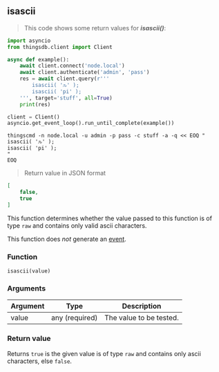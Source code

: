 ## isascii

> This code shows some return values for ***isascii()***:

```python
import asyncio
from thingsdb.client import Client

async def example():
    await client.connect('node.local')
    await client.authenticate('admin', 'pass')
    res = await client.query(r'''
        isascii( 'ԉ' );
        isascii( 'pi' );
    ''', target='stuff', all=True)
    print(res)

client = Client()
asyncio.get_event_loop().run_until_complete(example())
```

```shell
thingscmd -n node.local -u admin -p pass -c stuff -a -q << EOQ "
isascii( 'ԉ' );
isascii( 'pi' );
"
EOQ
```

> Return value in JSON format

```json
[
    false,
    true
]
```

This function determines whether the value passed to this function is of
type `raw` and contains only valid ascii characters.

This function does *not* generate an [event](#events).

### Function
`isascii(value)`

### Arguments
Argument | Type | Description
-------- | ---- | -----------
value | any (required) | The value to be tested.

### Return value
Returns `true` is the given value is of type `raw` and contains only ascii characters, else `false`.
